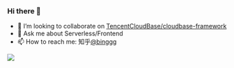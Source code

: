### Hi there 👋

<!--
**binggg/binggg** is a ✨ _special_ ✨ repository because its `README.md` (this file) appears on your GitHub profile.

Here are some ideas to get you started:

- 🔭 I’m currently working on ...
- 🌱 I’m currently learning ...
- 👯 I’m looking to collaborate on ...
- 🤔 I’m looking for help with ...
- 💬 Ask me about ...
- 📫 How to reach me: ...
- 😄 Pronouns: ...
- ⚡ Fun fact: ...
-->

- 👯 I’m looking to collaborate on [TencentCloudBase/cloudbase-framework](https://github.com/TencentCloudBase/cloudbase-framework)
- 💬 Ask me about Serverless/Frontend
- 📫 How to reach me: 知乎[@binggg](https://www.zhihu.com/people/binggg1988)

[![](https://fx.service.tcloudbase.com/api?username=binggg&show_icons=true&title_color=fff&icon_color=79ff97&text_color=9f9f9f&bg_color=151515&c=1)](https://fx.service.tcloudbase.com/api?username=binggg&show_icons=true&title_color=fff&icon_color=79ff97&text_color=9f9f9f&bg_color=151515&c=1)
